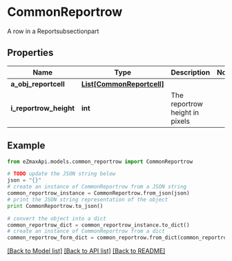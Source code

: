 # CommonReportrow

A row in a Reportsubsectionpart 

## Properties
Name | Type | Description | Notes
------------ | ------------- | ------------- | -------------
**a_obj_reportcell** | [**List[CommonReportcell]**](CommonReportcell.md) |  | 
**i_reportrow_height** | **int** | The reportrow height in pixels | 

## Example

```python
from eZmaxApi.models.common_reportrow import CommonReportrow

# TODO update the JSON string below
json = "{}"
# create an instance of CommonReportrow from a JSON string
common_reportrow_instance = CommonReportrow.from_json(json)
# print the JSON string representation of the object
print CommonReportrow.to_json()

# convert the object into a dict
common_reportrow_dict = common_reportrow_instance.to_dict()
# create an instance of CommonReportrow from a dict
common_reportrow_form_dict = common_reportrow.from_dict(common_reportrow_dict)
```
[[Back to Model list]](../README.md#documentation-for-models) [[Back to API list]](../README.md#documentation-for-api-endpoints) [[Back to README]](../README.md)


